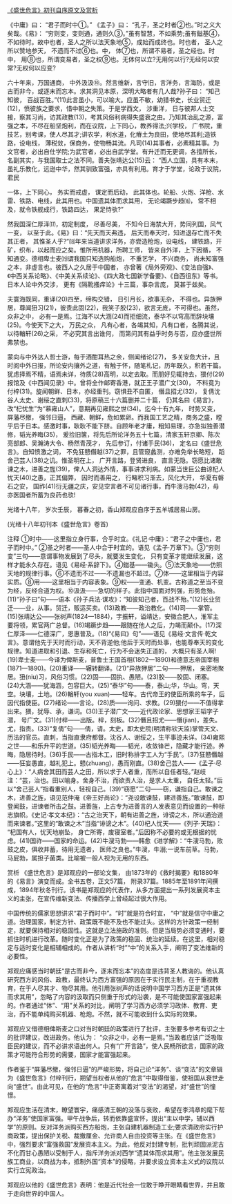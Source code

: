 [《盛世危言》初刊自序原文及赏析](https://www.vrrw.net/wx/14315.html)

《中庸》曰： “君子而时中①。” 《孟子》曰： “孔子，圣之时者②也。”时之义大矣哉。《易》： “穷则变，变则通，通则久③。”虽有智慧，不如乘势;虽有鎡基④，不如待时。故中也者，圣人之所以法天象地⑤，成始而成终也。时也者， 圣人之所以赞地参天， 不遗而不过⑥也。中， 体⑦也，所谓不易者，圣之经也。时中， 用⑧也，所谓变易者，圣之权⑨也。无体何以立?无用何以行?无经何以安常?无权何以应变?

六十年来，万国通商， 中外汲汲⑩。然言维新，言守旧，言洋务，言海防，或是古而非今，或逐末而忘本。求其洞见本原，深明大略者有几人哉?孙子曰： “知己知彼， 百战百胜。”(11)此言虽小，可以喻大。应虽不敏，幼猎书史，长业贸迁(12)，愤彼族之要求，惜中朝之失策。于是学西文， 涉重洋， 日与彼邦人士交接，察其习尚，访其政教(13)，考其风俗利病得失盛衰之由。乃知其治乱之源，富强之本，不尽在船坚炮利，而在议院，上下同心，教养得法;兴学校， 广书院，重技艺，别考课，使人尽其才;讲农学，利水道，化瘠土为良田，使地尽其利;造铁路，设电线， 薄税敛，保商务，使物畅其流。凡司(14)其事者，必素精其事。为文官者，必出自仕学院;为武官者，必出自武学堂。有升迁而无更调，各擅所长，名副其实，与我国取士之法不同。善夫张靖达公(15)云： “西人立国，具有本末， 虽礼乐教化，远逊中华，然其驯致富强，亦具有利用。育才于学堂，论政于议院， 君民

一体，上下同心， 务实而戒虚， 谋定而后动， 此其体也。轮船、火炮、洋枪、水雷、铁路、电线，此其用也。中国遗其体而求其用， 无论竭蹶步趋⒃， 常不相及，就令铁舰成行，铁路四达， 果足恃欤?”

然我国深仁厚泽⒄，初定制度， 尽善尽美， 不知今日海禁大开，势同列国，风气一变， 以至于此。《易》曰：“先天而天弗违， 后天而奉天时，知进退存亡而不失其正者， 其惟圣人乎?”⒅年来当道讲求洋务，亦尝造枪炮，设电线， 建铁路，开矿，织布，以起而应之矣。惟所用机器，所聘工师， 皆来自外洋，上下因循， 不知通变。德相卑士麦⒆谓我国只知选购船炮， 不重艺学， 不兴商务， 尚未知富强之本，非虚言也。彼西人之久居于中国者， 亦曾著《局外旁观》、《变法自强》、《中西关系论略》、《中美关系续论》、《四大政七国新学备要》、《自西徂东》等书。日本人论中外交涉， 更有《隔靴搔痒论》十三篇，事杂言庞， 莫甚于兹矣。

夫寰海既同，重译(20)四至，缔构交错， 日引月长，欲事无杂， 不得也。异族狎居，尊闻狃习(21)，彼责此固(22)，我笑子胶(23)，欲言无庞，不可得也。虽然， 众非之中， 必有一是焉。江海不以大涵(24)而拒细流，泰华不以穹高而辞块壤(25)。今使天下之大， 万民之众， 凡有心者，各竭其知，凡有口者，各腾其说， 以待輶轩(26)之采， 不必究其言出谁何， 而第问其有益乎时务与否，应亦盛世所弗禁也。

蒙向与中外达人哲士游，每于酒酣耳热之余，侧闻绪论(27)， 多关安危大计，且时阅中外日报，所论安内攘外之道，有触于怀，随笔札记，历年既久，积若干篇。犹虑择焉不精，语焉未详，待质(28)高明，以定去取。而朋好见辄持去，猥付(29)报馆及《中西闻见录》中。曾将全作邮寄香港，就正王子潜广文(30)， 不料竟为付梓(31)。旋闻朝鲜、日本，亦经重刊。窃惧丑不自匿， 僭且招尤(32)， 复倩沈谷人太史、谢绥之直刺(33)，将原稿三十六篇删并二十篇， 仍其名曰《易言》， 改“杞忧生”为“慕雍山人”，意期再见雍熙之世(34)。迄今十有九年， 时势又变，屏藩尽撤， 强邻日逼， 西藏、朝鲜，危如累卵。而我国工艺之精，商务之盛，瞠乎后于日本。感激时事，耿耿不能下脐。自顾年老才庸，粗知易理，亦急拟独善潜修，韬光养晦(35)， 爰捡旧箧，将先后所论洋务五十七篇，清家玉轩京卿、陈次亮部郎、吴瀚涛大令、杨然青茂才， 先后参订，付诸手民(36)， 定名曰《盛世危言》。自知愤激之词， 不免狂戆僭越(37)之罪，且管窥蠡测，亦难免举长略短， 蹈舍己芸人(38)之讥。惟圣明在上， 广开言路，登贤进良， 直言无隐。窃愿比诸敢谏之木，进善之旌(39)，俾人人洞达外情，事事讲求利病。如蒙当世巨公曲谅杞人忧天(40)之愚，正其偏弊， 因时而善用之， 行睹积习渐去，风化大开， 华夏有磐石之安， 国祚(41)衍无疆之庆，安见空言者不可见诸行事，而牛溲马勃(42)，毋亦医国者所蓄为良药也欤!

光绪十八年， 岁次壬辰， 暮春之初，香山郑观应自序于五羊城居易山房。

(光绪十八年初刊本《盛世危言》卷首)



注释 ①时中——这里指立身行事，合乎时宜。《礼记·中庸》：“君子之中庸也，君子而时中。” ②圣之时者——圣人中合于时宜的。语见《孟子·万章下》。③“穷则变”三句——意谓事物发展到了尽头，就要发生变化， 只有变革才能继续发展，这样才能永久存在。语见《易经·系辞下》。④鎡基——锄头。⑤法天象地——仿照天地的规律行事。⑥不遗而不过——不遗漏也不超过。⑦体——这里相当于内容实质。⑧用——这里相当于内容表象。⑨权——变通、机变。古称道之至当不变为经，反经合道为权。⑩汲汲——急切的样子。此指中国面对列强，形势危殆。(11)“孙子曰”句——语本《孙子兵法·谋攻》：“知彼知己者，百战不殆。”(12)长业贸迁——业，从事。贸迁，贩运买卖。(13)政教——政治教化。(14)司——掌管。(15)张靖达公——张树声(1824—1884)，字振轩，谥靖达，安徽合肥人，淮军主要将领，累官两广总督。(16)竭蹶步趋——跟随在他人之后，力竭而颠仆。(17)深仁厚泽——仁德深广，恩惠普及。(18)“《易曰》句”——语见《易经·文言传·乾文言》。意谓他先于天时而行动，天不背逆他;他后于天时而处事，也能尊奉天的变化规律。知道进取和引退、生存和死亡，行为不会迷失正道的， 大概只有圣人啊!(19)卑士麦——今译为俾斯麦，普鲁士王国首相(1802—1890)和德意志帝国宰相(1871—1890)。(20)重译——辗转翻译。(21)“异族狎居”二句——狎居， 亲密地聚居。狃(niu)习，风俗习惯。(22)固——固执、愚陋。(23)胶——胶固、闭塞。(24)大涵——犹海涵，包容巨大。(25)“泰华”句——泰，泰山;华，华山。穹，天空。块壤，土地。(26)輶轩(you xuan)——轻车。古代帝王的使臣所乘的车子，后因代指使臣。(27)绪论——言论。(28)质——询问、求教。(29)猥付——不值得拿出来。猥，犹辱、承，谦词。(30)王子潜广文——近代政论家、思想家王韬字子潜， 号广文。(31)付梓——出版。梓，刻板。(32)僭且招尤——僭(jian)，差失。尤，指责。(33)“复倩”句——倩，请。太史，即太史院(明清称钦天监)掌管天文、历法的官员。直刺，当指直隶府都督。沈谷人、谢绥之，生平事迹未详。(34)雍熙之世——和乐升平的世道。(35)韬光养晦——韬光，收敛锋芒，隐藏才能行迹。养晦，隐居待时。(36)手民——古指木工，旧时称排字工人为“手民”。(37)狂戆僭越——狂妄愚直，越礼犯上。戆(zhuang)，愚而刚直。(38)舍己芸人——《孟子·尽心上》：“人病舍其田而芸人之田，所以求于人者重，而所以自任者轻。”赵岐注：“芸，治也。田以喻身。舍身不治，而欲责人治，是求人太重， 自任太轻。”后以“舍己芸人”指看重别人，轻视自己。(39)“窃愿”二句——窃，谦指自己。敢谏之木，进善之旌，语见范仲淹《帝王好尚论》：“尧设敢谏鼓，建进善旌。”敢谏鼓，即登闻鼓，进谏者所击之鼓。进善旌，上古专为进善言的人发表意见而设置的一种标志旗帜。《史记·孝文本纪》：“古之治天下，朝有进善之旌，诽谤之木，所以通治道而来谏者。”这里的“敢谏之木”当指“诽谤之木”。(40)杞人忧天——《列子·天瑞》： “杞国有人，忧天地崩坠， 身亡所寄，废寝室者。”后因称不必要的或无根据的忧虑。(41)国祚——国家的命运。(42)牛溲马勃——韩愈《进学解》：“牛溲马勃，败鼓之皮，俱收并蓄，待用无遗者， 医师之良也。”牛溲，牛溺;一说车前草。马勃，马屁勃，属担子菌类。比喻被一般人视为无用的东西。

赏析 《盛世危言》是郑观应的一部论文集， 由1873年的《救时揭要》和1880年的《易言》演变而成。全书五卷，正文57篇， 附录37篇。1885年至1891年间撰成，1894年秋冬刊行。该书是郑观应的代表作，从多方面提出一系列发展资本主义的主张，在宣传维新变法、传播西学上曾经起过很大作用。

中国传统的儒家思想讲求“君子而时中”。“时”就是符合时宜， “中”就是信守中庸之道。治理国家，制定方针、政策既不能不及也不能过头。这样的方针政策一经制定，就要保持相对的稳固性。这就是立法施政的准则。但是当局势必须变通时，要抓住时机进行改革。随时变化正是为了政策的稳固、统治的延续。在这里，相对稳定与适时变化是相辅相成的。作者从讲析“时”“中”的关系入手，阐明了变法维新的必要性。

郑观应痛感当时朝廷“是古而非今，逐末而忘本”的态度是违背圣人教诲的。他认真研究西方的风俗、政教，最终认为西方富强的原因在于实行民主制，在于重视教育，在于人尽其才、物尽其用。他引用张树声的话说明中国学习西方正是“遗其体而求其用”，忽略了内容的汲取而只侧重于形式的沿袭，是不可能使国家富强起来的。作者通过“体”、“用”关系的对比，阐明了学习西方必须学习政体、教育、吏治，而不能单纯购买机器、枪炮。不然，就不可能收到什么实际的效果。

郑观应又借德相俾斯麦之口对当时朝廷的政策进行了批评，主张要多参考有识之士的批评建议，改进政务。他认为： “众非之中，必有一是焉。”当政者应该广泛吸取臣民的建议，而不必讲求语出何人。只有“广开言路”，使人民畅所欲言，国家的政策才可能符合形势的需要，国家才能富强起来。

作者鉴于“屏藩尽撤，强邻日逼”的严峻形势，将自己论“洋务”、谈“变法”的文章辑为《盛世危言》付梓刊行，期望当权者从他的“危言”中取得借鉴，使祖国从衰世走向“盛世”。由此可见，在他的“危言”中正寄寓着对“变法”的渴望，对“盛世”的憧憬。

郑观应生活在清末，瞭望寰宇，痛感清王朝的没落与衰败，希望在李鸿章的麾下帮办“洋务”使国家富强。甲午战争后，转而依靠盛宣怀，提出“主以中学，辅以西学”的原则。反对洋务派购买西方船炮，主张自建机器制造工业;要求清政府实行护商政策，提出保护关税、裁撤厘金、允许商人自由投资等主张。在《盛世危言》中，强烈要求“富强救国”发展资本主义。为此，他反对封建专制，批判顽固派泥古不化而甘心愚陋以受制于人，指斥洋务派对西学“遗其体而求其用”。他主张发展民族工商业，以商战为本，抵制外国“资本”的侵略，并要求设立资本主义式的议院以实行立宪政治。

郑观应以他的《盛世危言》表明：他是近代社会一位敢于睁开眼睛看世界，并且敢于走向世界的中国人。


